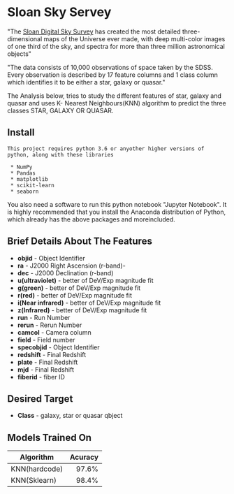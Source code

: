 # Sloan Sky Servey

   "The [Sloan Digital Sky Survey](https://www.kaggle.com/lucidlenn/sloan-digital-sky-survey/) has created the most detailed three-dimensional maps of the Universe ever made, with deep multi-color images of one third of the sky, and spectra for more than three million astronomical objects"

   "The data consists of 10,000 observations of space taken by the SDSS. Every observation is described by 17 feature columns and 1 class column which identifies it to be either a star, galaxy or quasar."

   The Analysis below, tries to study the different features of star, galaxy and quasar and uses K- Nearest Neighbours(KNN) algorithm to predict the three classes STAR, GALAXY OR QUASAR.
	

## Install

	This project requires python 3.6 or anyother higher versions of python, along with these libraries

     * NumPy
     * Pandas
     * matplotlib
     * scikit-learn
     * seaborn

You also need a software to run this python notebook "Jupyter Notebook". It is highly recommended that you install the Anaconda distribution of Python, which already has the above packages and moreincluded.



## Brief Details About The Features 
   * **objid** - Object Identifier
   * **ra** - J2000 Right Ascension (r-band)-
   * **dec** - J2000 Declination (r-band)
   * **u(ultraviolet)** -  better of DeV/Exp magnitude fit
   * **g(green)** - better of DeV/Exp magnitude fit
   * **r(red)** - better of DeV/Exp magnitude fit
   * **i(Near infrared)** -  better of DeV/Exp magnitude fit
   * **z(Infrared)** -  better of DeV/Exp magnitude fit
   * **run** - Run Number
   * **rerun** - Rerun Number
   * **camcol** - Camera column
   * **field** - Field number
   * **specobjid** -  Object Identifier
   * **redshift** - Final Redshift
   * **plate** - Final Redshift
   * **mjd** - Final Redshift
   * **fiberid** - fiber ID

## Desired Target

  * **Class** - galaxy, star or quasar qbject

## Models Trained On

 |Algorithm       |Acuracy  |
 |----------------|--------:|                 
 |	KNN(hardcode) |   97.6% |
 |	KNN(Sklearn)  |  98.4%  |